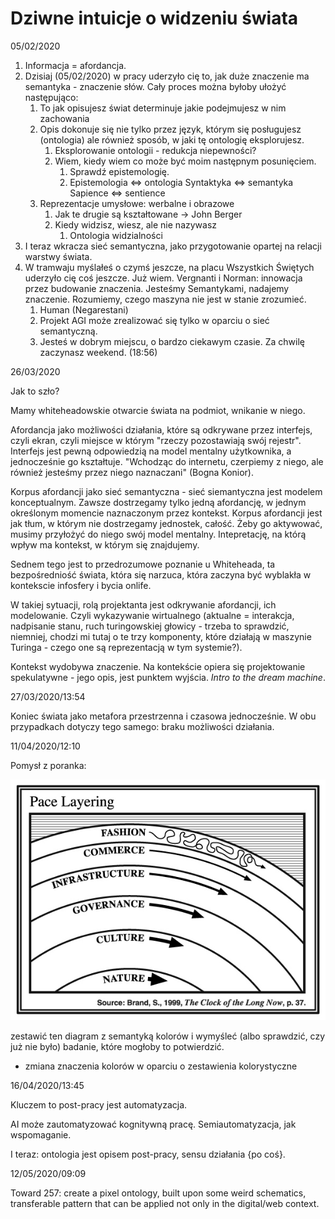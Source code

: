# Dziwne intuicje o widzeniu świata

05/02/2020

1. Informacja = afordancja.
2. Dzisiaj \(05/02/2020\) w pracy uderzyło cię to, jak duże znaczenie ma semantyka - znaczenie słów. Cały proces można byłoby ułożyć następująco:
   1. To jak opisujesz świat determinuje jakie podejmujesz w nim zachowania
   2. Opis dokonuje się nie tylko przez język, którym się posługujesz \(ontologia\) ale również sposób, w jaki tę ontologię eksplorujesz.
      1. Eksplorowanie ontologii - redukcja niepewności?
      2. Wiem, kiedy wiem co może być moim następnym posunięciem.
         1. Sprawdź epistemologię.
         2. Epistemologia &lt;=&gt; ontologia Syntaktyka &lt;=&gt; semantyka Sapience &lt;=&gt; sentience
   3. Reprezentacje umysłowe: werbalne i obrazowe
      1. Jak te drugie są kształtowane -&gt; John Berger
      2. Kiedy widzisz, wiesz, ale nie nazywasz
         1. Ontologia widzialności
3. I teraz wkracza sieć semantyczna, jako przygotowanie opartej na relacji warstwy świata.
4. W tramwaju myślałeś o czymś jeszcze, na placu Wszystkich Świętych uderzyło cię coś jeszcze. Już wiem. Vergnanti i Norman: innowacja przez budowanie znaczenia. Jesteśmy Semantykami, nadajemy znaczenie. Rozumiemy, czego maszyna nie jest w stanie zrozumieć.
   1. Human \(Negarestani\)
   2. Projekt AGI może zrealizować się tylko w oparciu o sieć semantyczną.
   3. Jesteś w dobrym miejscu, o bardzo ciekawym czasie. Za chwilę zaczynasz weekend. \(18:56\)

26/03/2020

Jak to szło?

Mamy whiteheadowskie otwarcie świata na podmiot, wnikanie w niego.

Afordancja jako możliwości działania, które są odkrywane przez interfejs, czyli ekran, czyli miejsce w którym "rzeczy pozostawiają swój rejestr". Interfejs jest pewną odpowiedzią na model mentalny użytkownika, a jednocześnie go kształtuje. "Wchodząc do internetu, czerpiemy z niego, ale również jesteśmy przez niego naznaczani" \(Bogna Konior\). 

Korpus afordancji jako sieć semantyczna - sieć siemantyczna jest modelem konceptualnym. Zawsze dostrzegamy tylko jedną afordancję, w jednym określonym momencie naznaczonym przez kontekst. Korpus afordancji jest jak tłum, w którym nie dostrzegamy jednostek, całość. Żeby go aktywować, musimy przyłożyć do niego swój model mentalny. Intepretację, na którą wpływ ma kontekst, w którym się znajdujemy.

Sednem tego jest to przedrozumowe poznanie u Whiteheada, ta bezpośredniość świata, która się narzuca, która zaczyna być wyblakła w kontekscie infosfery i bycia onlife.

W takiej sytuacji, rolą projektanta jest odkrywanie afordancji, ich modelowanie.  Czyli wykazywanie wirtualnego \(aktualne = interakcja, nadpisanie stanu, ruch turingowskiej głowicy - trzeba to sprawdzić, niemniej, chodzi mi tutaj o te trzy komponenty, które działają w maszynie Turinga - czego one są reprezentacją w tym systemie?\).

Kontekst wydobywa znaczenie. Na kontekście opiera się projektowanie spekulatywne - jego opis, jest punktem wyjścia. _Intro to the dream machine_.



27/03/2020/13:54

Koniec świata jako metafora przestrzenna i czasowa jednocześnie. W obu przypadkach dotyczy tego samego: braku możliwości działania.



11/04/2020/12:10

Pomysł z poranka:

![](../.gitbook/assets/large_550efed0ba71148ee9c7fc94e0a3301f.jpg)

zestawić ten diagram z semantyką kolorów i wymyśleć \(albo sprawdzić, czy już nie było\) badanie, które mogłoby to potwierdzić.

+ zmiana znaczenia kolorów w oparciu o zestawienia kolorystyczne

16/04/2020/13:45

Kluczem to post-pracy jest automatyzacja. 

AI może zautomatyzować kognitywną pracę. Semiautomatyzacja, jak wspomaganie.

I teraz: ontologia jest opisem post-pracy, sensu działania {po coś}.

12/05/2020/09:09

Toward 257: create a pixel ontology, built upon some weird schematics, transferable pattern that can be applied not only in the digital/web context. 

